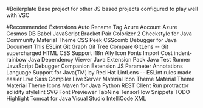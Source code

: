 #Boilerplate
Base project for other JS based projects configured to play well with VSC

#Recommended Extensions
Auto Rename Tag
Azure Account
Azure Cosmos DB
Babel JavaScript
Bracket Pair Colorizer 2
Checkstyle for Java
Community Material Theme
CSS Peek
CSScomb
Debugger for Java
Document This
ESLint
Git Graph
Git Tree Compare
GitLens -- Git supercharged
HTML CSS Support
i18n Ally
Icon Fonts
Import Cost
indent-rainbow
Java Dependency Viewer
Java Extension Pack
Java Test Runner
JavaScript Debugger Companion Extension
JS Parameter Annotations
Language Support for Java(TM) by Red Hat
LintLens -- ESLint rules made easier
Live Sass Compiler
Live Server
Material Icon Theme
Material Theme
Material Theme Icons
Maven for Java
Python
REST Client
Run protractor
solidity
stylelint
SVG Font Previewer
TabNine
TensorFlow Snippets
TODO Highlight
Tomcat for Java
Visual Studio IntelliCode
XML